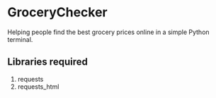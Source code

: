 # GroceryChecker
Helping people find the best grocery prices  online in a simple Python terminal.

## Libraries required 
1. requests 
2. requests_html 
